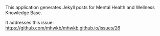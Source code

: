This application generates Jekyll posts for Mental Health and Wellness Knowledge Base.

It addresses this issue: https://github.com/mhwkb/mhwkb.github.io/issues/26
